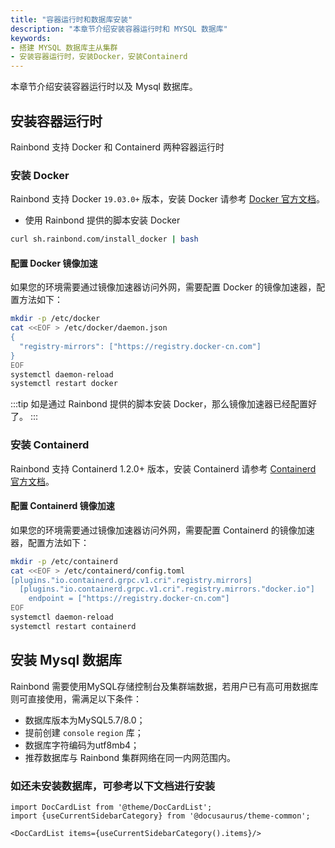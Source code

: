 ```yaml
---
title: "容器运行时和数据库安装"
description: "本章节介绍安装容器运行时和 MYSQL 数据库"
keywords:
- 搭建 MYSQL 数据库主从集群
- 安装容器运行时，安装Docker，安装Containerd
---
```



本章节介绍安装容器运行时以及 Mysql 数据库。

## 安装容器运行时

Rainbond 支持 Docker 和 Containerd 两种容器运行时

### 安装 Docker

Rainbond 支持 Docker `19.03.0+` 版本，安装 Docker 请参考 [Docker 官方文档](https://docs.docker.com/install/)。

* 使用 Rainbond 提供的脚本安装 Docker

```bash
curl sh.rainbond.com/install_docker | bash
```

#### 配置 Docker 镜像加速

如果您的环境需要通过镜像加速器访问外网，需要配置 Docker 的镜像加速器，配置方法如下：

```bash
mkdir -p /etc/docker
cat <<EOF > /etc/docker/daemon.json
{
  "registry-mirrors": ["https://registry.docker-cn.com"]
}
EOF
systemctl daemon-reload
systemctl restart docker
```
:::tip
如是通过 Rainbond 提供的脚本安装 Docker，那么镜像加速器已经配置好了。
:::

### 安装 Containerd

Rainbond 支持 Containerd 1.2.0+ 版本，安装 Containerd 请参考 [Containerd 官方文档](https://containerd.io/docs/getting-started/)。

#### 配置 Containerd 镜像加速

如果您的环境需要通过镜像加速器访问外网，需要配置 Containerd 的镜像加速器，配置方法如下：

```bash
mkdir -p /etc/containerd
cat <<EOF > /etc/containerd/config.toml
[plugins."io.containerd.grpc.v1.cri".registry.mirrors]
  [plugins."io.containerd.grpc.v1.cri".registry.mirrors."docker.io"]
    endpoint = ["https://registry.docker-cn.com"]
EOF
systemctl daemon-reload
systemctl restart containerd
```

## 安装 Mysql 数据库

Rainbond 需要使用MySQL存储控制台及集群端数据，若用户已有高可用数据库则可直接使用，需满足以下条件：

* 数据库版本为MySQL5.7/8.0；
* 提前创建 `console` `region` 库；
* 数据库字符编码为utf8mb4；
* 推荐数据库与 Rainbond 集群网络在同一内网范围内。

### 如还未安装数据库，可参考以下文档进行安装

```mdx-code-block
import DocCardList from '@theme/DocCardList';
import {useCurrentSidebarCategory} from '@docusaurus/theme-common';

<DocCardList items={useCurrentSidebarCategory().items}/>
```